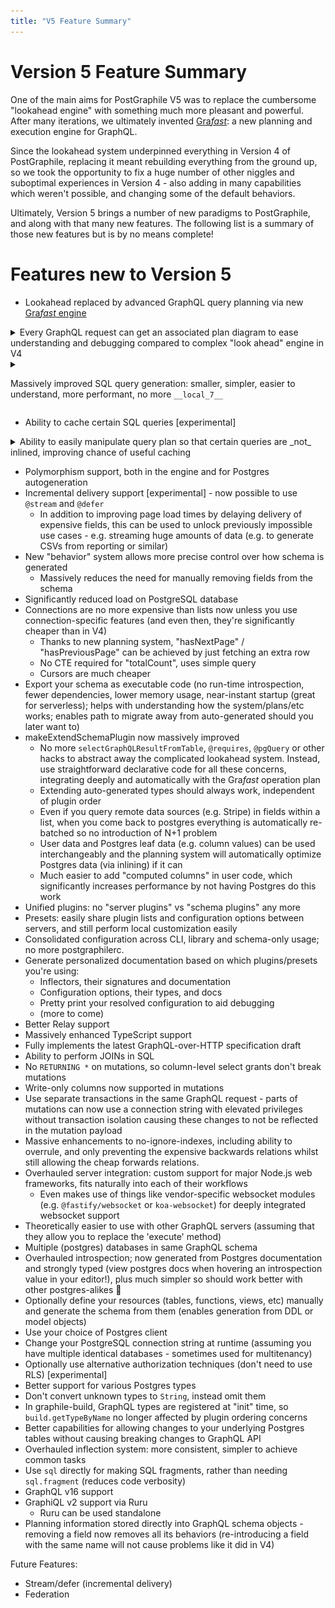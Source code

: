```yaml
---
title: "V5 Feature Summary"
---
```


# Version 5 Feature Summary

One of the main aims for PostGraphile V5 was to replace the cumbersome "lookahead engine"
with something much more pleasant and powerful. After many iterations, we ultimately invented
[Gra*fast*](https://grafast.org/): a new planning and execution engine for GraphQL.

Since the lookahead system underpinned everything in Version 4 of PostGraphile, replacing it
meant rebuilding everything from the ground up, so we took the opportunity to fix a huge number
of other niggles and suboptimal experiences in Version 4 - also adding in many capabilities which
weren't possible, and changing some of the default behaviors.

Ultimately, Version 5 brings a number of new paradigms to PostGraphile, and along with that many
new features. The following list is a summary of those new features but is by no means complete!

# Features new to Version 5

<div class='featureSummary'>

- Lookahead replaced by advanced GraphQL query planning via new [Gra*fast* engine](https://grafast.org/grafast/)

<details>

<summary>Every GraphQL request can get an associated plan diagram to ease understanding and debugging compared to complex "look ahead" engine in V4</summary>

<figure>

[![A Grafast plan diagram for an AllPosts query](../../static/img/news/2023-04-26-mermaid-diagram.png)](../../static/img/news/2023-04-26-mermaid-diagram.png)

<figcaption>

An autogenerated Gra*fast* plan diagram for the displayed GraphQL query. Plan diagrams detail the steps required to complete a GraphQL request and show how the data flows between them. See ["Plan Diagrams"](https://grafast.org/grafast/plan-diagrams) in the Gra*fast* documentation for more details.

</figcaption>
</figure>

</details>

<details>

<summary>

Massively improved SQL query generation: smaller, simpler, easier to understand, more performant, no more `__local_7__`

</summary>

<figure>

[![A GraphQL query for AllPosts](../../static/img/news/2023-04-26-v4-v5-comparison.png)](../../static/img/news/2023-04-26-v4-v5-comparison.png)

<figcaption>

An example of the vast improvement in the autogenerated SQL queries in Version 5 as compared to Version 4 for the same query. Generated SQL is now easier to understand and debug, and the V5 SQL query shown is twice as fast as the V4 SQL query.

</figcaption>
</figure>

</details>

- Ability to cache certain SQL queries [experimental]

<details>
<summary>
Ability to easily manipulate query plan so that certain queries are _not_ inlined, improving chance of useful caching
</summary>
Ability to easily manipulate query plan so that certain queries are _not_ inlined, improving chance of useful caching
Ability to easily manipulate query plan so that certain queries are _not_ inlined, improving chance of useful caching

</details>

- Polymorphism support, both in the engine and for Postgres autogeneration
- Incremental delivery support [experimental] - now possible to use `@stream` and `@defer`
  - In addition to improving page load times by delaying delivery of expensive fields, this can be used to unlock previously impossible use cases - e.g. streaming huge amounts of data (e.g. to generate CSVs from reporting or similar)
- New "behavior" system allows more precise control over how schema is generated
  - Massively reduces the need for manually removing fields from the schema
- Significantly reduced load on PostgreSQL database
- Connections are no more expensive than lists now unless you use connection-specific features (and even then, they're significantly cheaper than in V4)
  - Thanks to new planning system, "hasNextPage" / "hasPreviousPage" can be achieved by just fetching an extra row
  - No CTE required for "totalCount", uses simple query
  - Cursors are much cheaper
- Export your schema as executable code (no run-time introspection, fewer dependencies, lower memory usage, near-instant startup (great for serverless); helps with understanding how the system/plans/etc works; enables path to migrate away from auto-generated should you later want to)
- makeExtendSchemaPlugin now massively improved
  - No more `selectGraphQLResultFromTable`, `@requires`, `@pgQuery` or other hacks to abstract away the complicated lookahead system. Instead, use straightforward declarative code for all these concerns, integrating deeply and automatically with the Gra*fast* operation plan
  - Extending auto-generated types should always work, independent of plugin order
  - Even if you query remote data sources (e.g. Stripe) in fields within a list, when you come back to postgres everything is automatically re-batched so no introduction of N+1 problem
  - User data and Postgres leaf data (e.g. column values) can be used interchangeably and the planning system will automatically optimize Postgres data (via inlining) if it can
  - Much easier to add "computed columns" in user code, which significantly increases performance by not having Postgres do this work
- Unified plugins: no "server plugins" vs "schema plugins" any more
- Presets: easily share plugin lists and configuration options between servers, and still perform local customization easily
- Consolidated configuration across CLI, library and schema-only usage; no more postgraphilerc.
- Generate personalized documentation based on which plugins/presets you're using:
  - Inflectors, their signatures and documentation
  - Configuration options, their types, and docs
  - Pretty print your resolved configuration to aid debugging
  - (more to come)
- Better Relay support
- Massively enhanced TypeScript support
- Fully implements the latest GraphQL-over-HTTP specification draft
- Ability to perform JOINs in SQL
- No `RETURNING *` on mutations, so column-level select grants don't break mutations
- Write-only columns now supported in mutations
- Use separate transactions in the same GraphQL request - parts of mutations can now use a connection string with elevated privileges without transaction isolation causing these changes to not be reflected in the mutation payload
- Massive enhancements to no-ignore-indexes, including ability to overrule, and only preventing the expensive backwards relations whilst still allowing the cheap forwards relations.
- Overhauled server integration: custom support for major Node.js web frameworks, fits naturally into each of their workflows
  - Even makes use of things like vendor-specific websocket modules (e.g. `@fastify/websocket` or `koa-websocket`) for deeply integrated websocket support
- Theoretically easier to use with other GraphQL servers (assuming that they allow you to replace the 'execute' method)
- Multiple (postgres) databases in same GraphQL schema
- Overhauled introspection; now generated from Postgres documentation and strongly typed (view postgres docs when hovering an introspection value in your editor!), plus much simpler so should work better with other postgres-alikes 🤞
- Optionally define your resources (tables, functions, views, etc) manually and generate the schema from them (enables generation from DDL or model objects)
- Use your choice of Postgres client
- Change your PostgreSQL connection string at runtime (assuming you have multiple identical databases - sometimes used for multitenancy)
- Optionally use alternative authorization techniques (don't need to use RLS) [experimental]
- Better support for various Postgres types
- Don't convert unknown types to `String`, instead omit them
- In graphile-build, GraphQL types are registered at "init" time, so `build.getTypeByName` no longer affected by plugin ordering concerns
- Better capabilities for allowing changes to your underlying Postgres tables without causing breaking changes to GraphQL API
- Overhauled inflection system: more consistent, simpler to achieve common tasks
- Use `sql` directly for making SQL fragments, rather than needing `sql.fragment` (reduces code verbosity)
- GraphQL v16 support
- GraphiQL v2 support via Ruru
  - Ruru can be used standalone
- Planning information stored directly into GraphQL schema objects - removing a field now removes all its behaviors (re-introducing a field with the same name will not cause problems like it did in V4)

Future Features:

- Stream/defer (incremental delivery)
- Federation

</div>
